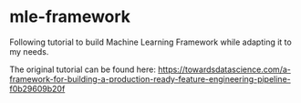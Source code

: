 # mle-framework
Following tutorial to build Machine Learning Framework while adapting it to my needs.

The original tutorial can be found here: https://towardsdatascience.com/a-framework-for-building-a-production-ready-feature-engineering-pipeline-f0b29609b20f
